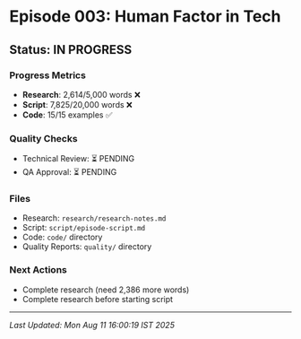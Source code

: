 # Episode 003: Human Factor in Tech

## Status: IN PROGRESS

### Progress Metrics
- **Research**: 2,614/5,000 words ❌
- **Script**: 7,825/20,000 words ❌
- **Code**: 15/15 examples ✅

### Quality Checks
- Technical Review: ⏳ PENDING
- QA Approval: ⏳ PENDING

### Files
- Research: `research/research-notes.md`
- Script: `script/episode-script.md`
- Code: `code/` directory
- Quality Reports: `quality/` directory

### Next Actions
- Complete research (need 2,386 more words)
- Complete research before starting script

---
*Last Updated: Mon Aug 11 16:00:19 IST 2025*
